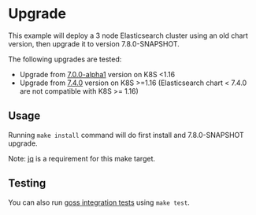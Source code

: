# Upgrade

This example will deploy a 3 node Elasticsearch cluster using an old chart version,
then upgrade it to version 7.8.0-SNAPSHOT.

The following upgrades are tested:
- Upgrade from [7.0.0-alpha1][] version on K8S <1.16
- Upgrade from [7.4.0][] version on K8S >=1.16 (Elasticsearch chart < 7.4.0 are
not compatible with K8S >= 1.16)


## Usage

Running `make install` command will do first install and 7.8.0-SNAPSHOT upgrade.

Note: [jq][] is a requirement for this make target.


## Testing

You can also run [goss integration tests][] using `make test`.


[7.0.0-alpha1]: https://github.com/elastic/helm-charts/releases/tag/7.0.0-alpha1
[7.4.0]: https://github.com/elastic/helm-charts/releases/tag/7.4.0
[goss integration tests]: https://github.com/elastic/helm-charts/tree/7.x/elasticsearch/examples/upgrade/test/goss.yaml
[jq]: https://stedolan.github.io/jq/
